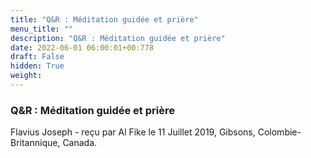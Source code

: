 ```yaml
---
title: "Q&R : Méditation guidée et prière"
menu_title: ""
description: "Q&R : Méditation guidée et prière"
date: 2022-06-01 06:00:01+00:778
draft: False
hidden: True
weight:
---
```

### Q&R : Méditation guidée et prière

Flavius Joseph - reçu par Al Fike le 11 Juillet 2019, Gibsons, Colombie-Britannique, Canada.



